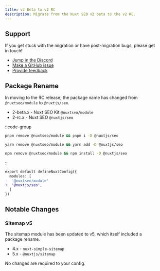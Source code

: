 ```yaml
---
title: v2 Beta to v2 RC
description: Migrate from the Nuxt SEO v2 beta to the v2 RC.
---
```


## Support

If you get stuck with the migration or have post-migration bugs, please get in touch!

- [Jump in the Discord](https://discord.com/invite/5jDAMswWwX)
- [Make a GitHub issue](https://github.com/harlan-zw/nuxt-seo/issues)
- [Provide feedback](https://github.com/harlan-zw/nuxt-seo/discussions/108)

## Package Rename

In moving to the RC release, the package name has changed from `@nuxtseo/module` to `@nuxtjs/seo`.

- 2-beta.x - Nuxt SEO Kit `@nuxtseo/module`
- 2-rc.x - Nuxt SEO `@nuxtjs/seo`

::code-group

```sh [pnpm]
pnpm remove @nuxtseo/module && pnpm i -D @nuxtjs/seo
```

```bash [yarn]
yarn remove @nuxtseo/module && yarn add -D @nuxtjs/seo
```

```bash [npm]
npm remove @nuxtseo/module && npm install -D @nuxtjs/seo
```

::

```diff [nuxt.config.ts]
export default defineNuxtConfig({
  modules: [
-  '@nuxtseo/module'  
+  '@nuxtjs/seo',
  ]
})
```

## Notable Changes

### Sitemap v5

The sitemap module has been updated to v5, which itself included a package rename.

- 4.x - `nuxt-simple-sitemap`
- 5.x - `@nuxtjs/sitemap`

No changes are required to your config.
